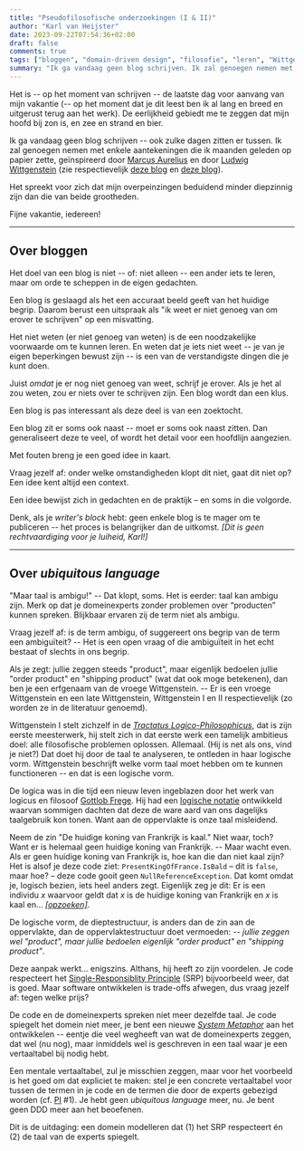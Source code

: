 ```yaml
---
title: "Pseudofilosofische onderzoekingen (I & II)"
author: "Karl van Heijster"
date: 2023-09-22T07:54:36+02:00
draft: false
comments: true
tags: ["bloggen", "domain-driven design", "filosofie", "leren", "Wittgenstein, Ludwig"]
summary: "Ik ga vandaag geen blog schrijven. Ik zal genoegen nemen met enkele aantekeningen die ik maanden geleden op papier zette, geïnspireerd door Marcus Aurelius en door Ludwig Wittgenstein. Het spreekt voor zich dat mijn overpeinzingen beduidend minder diepzinnig zijn dan die van beide grootheden."
---
```


Het is -- op het moment van schrijven -- de laatste dag voor aanvang van mijn vakantie (-- op het moment dat je dit leest ben ik al lang en breed en uitgerust terug aan het werk). De eerlijkheid gebiedt me te zeggen dat mijn hoofd bij zon is, en zee en strand en bier.


Ik ga vandaag geen blog schrijven -- ook zulke dagen zitten er tussen. Ik zal genoegen nemen met enkele aantekeningen die ik maanden geleden op papier zette, geïnspireerd door [Marcus Aurelius](https://plato.stanford.edu/entries/marcus-aurelius/ "'Marcus Aurelius', Stanford Encyclopedia of Philosophy") en door [Ludwig Wittgenstein](https://plato.stanford.edu/entries/wittgenstein/ "'Ludwig Wittgenstein', Stanford Encyclopedia of Philosophy") (zie respectievelijk [deze blog](/blog/23/08/overpeinzingen-over-vakmanschap/ "'Overpeinzingen (over vakmanschap)'") en [deze blog](/blog/21/08/domain-driven-design-en-ludwig-wittgenstein/ "'Domain-Driven Design en Ludwig Wittgenstein'")).


Het spreekt voor zich dat mijn overpeinzingen beduidend minder diepzinnig zijn dan die van beide grootheden.


Fijne vakantie, iedereen!


---


## Over bloggen


Het doel van een blog is niet -- of: niet alleen -- een ander iets te leren, maar om orde te scheppen in de eigen gedachten.


Een blog is geslaagd als het een accuraat beeld geeft van het huidige begrip. Daarom berust een uitspraak als "ik weet er niet genoeg van om erover te schrijven" op een misvatting.


Het niet weten (er niet genoeg van weten) is de een noodzakelijke voorwaarde om te kunnen leren. En weten dat je iets niet weet -- je van je eigen beperkingen bewust zijn -- is een van de verstandigste dingen die je kunt doen.


Juist *omdat* je er nog niet genoeg van weet, schrijf je erover. Als je het al zou weten, zou er niets over te schrijven zijn. Een blog wordt dan een klus.


Een blog is pas interessant als deze deel is van een zoektocht.


Een blog zit er soms ook naast -- moet er soms ook naast zitten. Dan generaliseert deze te veel, of wordt het detail voor een hoofdlijn aangezien.


Met fouten breng je een goed idee in kaart.


Vraag jezelf af: onder welke omstandigheden klopt dit niet, gaat dit niet op? Een idee kent altijd een context.


Een idee bewijst zich in gedachten en de praktijk – en soms in die volgorde.


Denk, als je *writer's block* hebt: geen enkele blog is te mager om te publiceren -- het proces is belangrijker dan de uitkomst. *[Dit is geen rechtvaardiging voor je luiheid, Karl!]*


---


## Over *ubiquitous language*


"Maar taal is ambigu!" -- Dat klopt, soms. Het is eerder: taal kan ambigu zijn. Merk op dat je domeinexperts zonder problemen over “producten” kunnen spreken. Blijkbaar ervaren zij de term niet als ambigu.


Vraag jezelf af: is de term ambigu, of suggereert ons begrip van de term een ambiguïteit? -- Het is een open vraag of die ambiguïteit in het echt bestaat of slechts in ons begrip.


Als je zegt: jullie zeggen steeds "product", maar eigenlijk bedoelen jullie "order product" en "shipping product" (wat dat ook moge betekenen), dan ben je een erfgenaam van de vroege Wittgenstein. -- Er is een vroege Wittgenstein en een late Wittgenstein, Wittgenstein I en II respectievelijk (zo worden ze in de literatuur genoemd). 


Wittgenstein I stelt zichzelf in de [*Tractatus Logico-Philosophicus*](https://www.gutenberg.org/files/5740/5740-pdf.pdf "Ludwig Wittgenstein, 'Tractatus Logico-Philosophicus' (PDF)"), dat is zijn eerste meesterwerk, hij stelt zich in dat eerste werk een tamelijk ambitieus doel: alle filosofische problemen oplossen. Allemaal. (Hij is net als ons, vind je niet?) Dat doet hij door de taal te analyseren, te ontleden in haar logische vorm. Wittgenstein beschrijft welke vorm taal moet hebben om te kunnen functioneren -- en dat is een logische vorm. 


De logica was in die tijd een nieuw leven ingeblazen door het werk van logicus en filosoof [Gottlob Frege](https://plato.stanford.edu/entries/frege/ "'Gottlob Frege', Stanford Encyclopedia of Philosophy"). Hij had een [logische notatie](https://en.wikipedia.org/wiki/Begriffsschrift "'Begriffsschrift', Wikipedia") ontwikkeld waarvan sommigen dachten dat deze de ware aard van ons dagelijks taalgebruik kon tonen. Want aan de oppervlakte is onze taal misleidend. 


Neem de zin "De huidige koning van Frankrijk is kaal." Niet waar, toch? Want er is helemaal geen huidige koning van Frankrijk. -- Maar wacht even. Als er geen huidige koning van Frankrijk is, hoe kan die dan niet kaal zijn? Het is alsof je deze code ziet: `PresentKingOfFrance.IsBald` – dit is `false`, maar hoe? – deze code gooit geen `NullReferenceException`. Dat komt omdat je, logisch bezien, iets heel anders zegt. Eigenlijk zeg je dit: Er is een individu *x* waarvoor geldt dat *x* is de huidige koning van Frankrijk en *x* is kaal en… *[[opzoeken]](https://plato.stanford.edu/entries/descriptions/#RusTheDes "'Russell's Theory of Descriptions' in 'Descriptions', Stanford Encyclopedia of Philosophy")*. 


De logische vorm, de dieptestructuur, is anders dan de zin aan de oppervlakte, dan de oppervlaktestructuur doet vermoeden: *-- jullie zeggen wel "product", maar jullie bedoelen eigenlijk "order product" en "shipping product"*.


Deze aanpak werkt… enigszins. Althans, hij heeft zo zijn voordelen. Je code respecteert het [Single-Responsiblity Principle](https://en.wikipedia.org/wiki/Single-responsibility_principle "'Single-responsibility principle', Wikipedia") (SRP) bijvoorbeeld weer, dat is goed. Maar software ontwikkelen is trade-offs afwegen, dus vraag jezelf af: tegen welke prijs? 


De code en de domeinexperts spreken niet meer dezelfde taal. Je code spiegelt het domein niet meer, je bent een nieuwe [*System Metaphor*](https://wiki.c2.com/?SystemMetaphor "'System Metaphor', C2 Wiki") aan het ontwikkelen -- eentje die veel wegheeft van wat de domeinexperts zeggen, dat wel (nu nog), maar inmiddels wel is geschreven in een taal waar je een vertaaltabel bij nodig hebt. 


Een mentale vertaaltabel, zul je misschien zeggen, maar voor het voorbeeld is het goed om dat expliciet te maken: stel je een concrete vertaaltabel voor tussen de termen in je code en de termen die door de experts gebezigd worden (cf. [PI](https://edisciplinas.usp.br/pluginfile.php/4294631/mod_resource/content/0/Ludwig%20Wittgenstein%2C%20P.%20M.%20S.%20Hacker%2C%20Joachim%20Schulte.%20Philosophical%20Investigations.%20Wiley.pdf "Ludwig Wittgenstein, 'Philosophical Investigations' (PDF)") #1). Je hebt geen *ubiquitous language* meer, nu. Je bent geen DDD meer aan het beoefenen.


Dit is de uitdaging: een domein modelleren dat (1) het SRP respecteert én (2) de taal van de experts spiegelt. 

